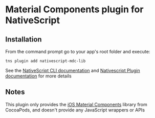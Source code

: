 # Material Components plugin for NativeScript

## Installation
From the command prompt go to your app's root folder and execute:

```
tns plugin add nativescript-mdc-lib
```

See the [NativeScript CLI documentation](https://docs.nativescript.org/tooling/docs-cli/lib-management/plugin-install)
and [Nativescript Plugin documentation](https://docs.nativescript.org/core-concepts/plugins) for more details

## Notes
This plugin only provides the [iOS Material Components](https://github.com/material-components/material-components-ios) library from CocoaPods,
and doesn't provide any JavaScript wrappers or APIs
